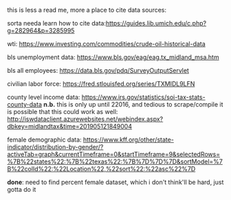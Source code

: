 this is less a read me, more a place to cite data sources:

sorta needa learn how to cite data:https://guides.lib.umich.edu/c.php?g=282964&p=3285995


wti: https://www.investing.com/commodities/crude-oil-historical-data

bls unemployment data: https://www.bls.gov/eag/eag.tx_midland_msa.htm

bls all employees: https://data.bls.gov/pdq/SurveyOutputServlet

civilian labor force: https://fred.stlouisfed.org/series/TXMIDL9LFN

county level income data: https://www.irs.gov/statistics/soi-tax-stats-county-data
    **n.b.** this is only up until 22016, and tedious to scrape/compile
    it is possible that this could work as well: http://iswdataclient.azurewebsites.net/webindex.aspx?dbkey=midlandtax&time=201905121849004

female demographic data: https://www.kff.org/other/state-indicator/distribution-by-gender/?activeTab=graph&currentTimeframe=0&startTimeframe=9&selectedRows=%7B%22states%22:%7B%22texas%22:%7B%7D%7D%7D&sortModel=%7B%22colId%22:%22Location%22,%22sort%22:%22asc%22%7D

**done**: need to find percent female dataset, which i don't think'll be hard, just gotta do it
